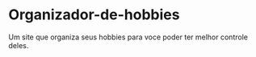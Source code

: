 # Organizador-de-hobbies
Um site que organiza seus hobbies para voce poder ter melhor controle deles.

